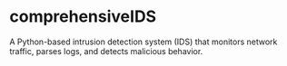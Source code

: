 # comprehensiveIDS
A Python-based intrusion detection system (IDS) that monitors network traffic, parses logs, and detects malicious behavior.
